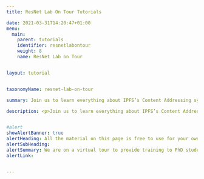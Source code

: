 ```yaml
---
title: ResNet Lab On Tour Tutorials

date: 2021-03-31T14:20:47+01:00
menu:
  main:
    parent: tutorials
    identifier: resnetlabontour
    weight: 8
    name: ResNet Lab on Tour


layout: tutorial


taxonomyName: resnet-lab-on-tour

summary: Join us to learn everything about IPFS’s Content Addressing system, the Content Identifier (CID), as well as the Content Routing and Content Exchange strategies. Learn how IPFS deals with dynamic, mutable content.

description: <p>Join us to learn everything about IPFS’s Content Addressing system, the Content Identifier (CID), as well as the Content Routing and Content Exchange strategies. Learn how IPFS deals with dynamic, mutable content.</p> <br /><p>Watch the tutorials to get all the background you need in order to start proposing your own protocol improvements and get involved in the [Discussion](link to GH repo).</p>


#alert
showAlertBanner: true
alertHeading: All the material on this page is free to use for your own course, talk, or university module. Make sure you take advantage of it!
alertSubHeading:
alertSummary: We are on a virtual tour to provide training to PhD students, researchers and academics on the founding principles, operational details and inner workings of the IPFS Architecture.
alertLink:


---
```

